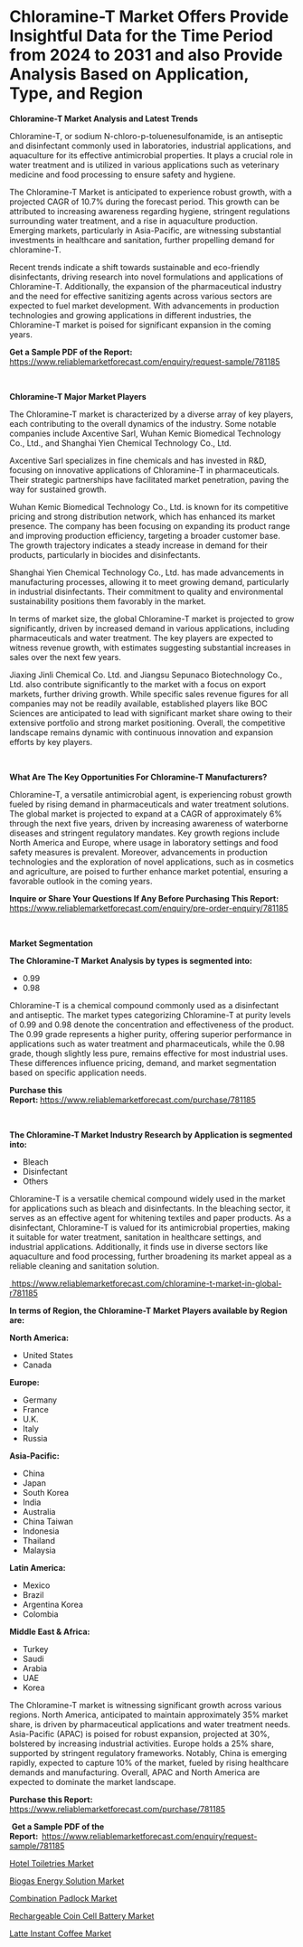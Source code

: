 <p><h1>Chloramine-T Market Offers Provide Insightful Data for the Time Period from 2024 to 2031 and also Provide Analysis Based on Application, Type, and Region</h1></p><p><strong>Chloramine-T Market Analysis and Latest Trends</strong></p>
<p><p>Chloramine-T, or sodium N-chloro-p-toluenesulfonamide, is an antiseptic and disinfectant commonly used in laboratories, industrial applications, and aquaculture for its effective antimicrobial properties. It plays a crucial role in water treatment and is utilized in various applications such as veterinary medicine and food processing to ensure safety and hygiene.</p><p>The Chloramine-T Market is anticipated to experience robust growth, with a projected CAGR of 10.7% during the forecast period. This growth can be attributed to increasing awareness regarding hygiene, stringent regulations surrounding water treatment, and a rise in aquaculture production. Emerging markets, particularly in Asia-Pacific, are witnessing substantial investments in healthcare and sanitation, further propelling demand for chloramine-T.</p><p>Recent trends indicate a shift towards sustainable and eco-friendly disinfectants, driving research into novel formulations and applications of Chloramine-T. Additionally, the expansion of the pharmaceutical industry and the need for effective sanitizing agents across various sectors are expected to fuel market development. With advancements in production technologies and growing applications in different industries, the Chloramine-T market is poised for significant expansion in the coming years.</p></p>
<p><strong>Get a Sample PDF of the Report:&nbsp;</strong> <a href="https://www.reliablemarketforecast.com/enquiry/request-sample/781185?utm_campaign=1568&utm_medium=2&utm_source=Github&utm_content=ia&utm_term=19102024&utm_id=chloramine-t">https://www.reliablemarketforecast.com/enquiry/request-sample/781185</a></p>
<p>&nbsp;</p>
<p><strong>Chloramine-T Major Market Players</strong></p>
<p><p>The Chloramine-T market is characterized by a diverse array of key players, each contributing to the overall dynamics of the industry. Some notable companies include Axcentive Sarl, Wuhan Kemic Biomedical Technology Co., Ltd., and Shanghai Yien Chemical Technology Co., Ltd. </p><p>Axcentive Sarl specializes in fine chemicals and has invested in R&D, focusing on innovative applications of Chloramine-T in pharmaceuticals. Their strategic partnerships have facilitated market penetration, paving the way for sustained growth.</p><p>Wuhan Kemic Biomedical Technology Co., Ltd. is known for its competitive pricing and strong distribution network, which has enhanced its market presence. The company has been focusing on expanding its product range and improving production efficiency, targeting a broader customer base. The growth trajectory indicates a steady increase in demand for their products, particularly in biocides and disinfectants.</p><p>Shanghai Yien Chemical Technology Co., Ltd. has made advancements in manufacturing processes, allowing it to meet growing demand, particularly in industrial disinfectants. Their commitment to quality and environmental sustainability positions them favorably in the market.</p><p>In terms of market size, the global Chloramine-T market is projected to grow significantly, driven by increased demand in various applications, including pharmaceuticals and water treatment. The key players are expected to witness revenue growth, with estimates suggesting substantial increases in sales over the next few years.</p><p>Jiaxing Jinli Chemical Co. Ltd. and Jiangsu Sepunaco Biotechnology Co., Ltd. also contribute significantly to the market with a focus on export markets, further driving growth. While specific sales revenue figures for all companies may not be readily available, established players like BOC Sciences are anticipated to lead with significant market share owing to their extensive portfolio and strong market positioning. Overall, the competitive landscape remains dynamic with continuous innovation and expansion efforts by key players.</p></p>
<p>&nbsp;</p>
<p><strong>What Are The Key Opportunities For Chloramine-T Manufacturers?</strong></p>
<p><p>Chloramine-T, a versatile antimicrobial agent, is experiencing robust growth fueled by rising demand in pharmaceuticals and water treatment solutions. The global market is projected to expand at a CAGR of approximately 6% through the next five years, driven by increasing awareness of waterborne diseases and stringent regulatory mandates. Key growth regions include North America and Europe, where usage in laboratory settings and food safety measures is prevalent. Moreover, advancements in production technologies and the exploration of novel applications, such as in cosmetics and agriculture, are poised to further enhance market potential, ensuring a favorable outlook in the coming years.</p></p>
<p><strong>Inquire or Share Your Questions If Any Before Purchasing This Report:</strong> <a href="https://www.reliablemarketforecast.com/enquiry/pre-order-enquiry/781185?utm_campaign=1568&utm_medium=2&utm_source=Github&utm_content=ia&utm_term=19102024&utm_id=chloramine-t">https://www.reliablemarketforecast.com/enquiry/pre-order-enquiry/781185</a></p>
<p>&nbsp;</p>
<p><strong>Market Segmentation</strong></p>
<p><strong>The Chloramine-T Market Analysis by types is segmented into:</strong></p>
<p><ul><li>0.99</li><li>0.98</li></ul></p>
<p><p>Chloramine-T is a chemical compound commonly used as a disinfectant and antiseptic. The market types categorizing Chloramine-T at purity levels of 0.99 and 0.98 denote the concentration and effectiveness of the product. The 0.99 grade represents a higher purity, offering superior performance in applications such as water treatment and pharmaceuticals, while the 0.98 grade, though slightly less pure, remains effective for most industrial uses. These differences influence pricing, demand, and market segmentation based on specific application needs.</p></p>
<p><strong>Purchase this Report:&nbsp;</strong><a href="https://www.reliablemarketforecast.com/purchase/781185?utm_campaign=1568&utm_medium=2&utm_source=Github&utm_content=ia&utm_term=19102024&utm_id=chloramine-t">https://www.reliablemarketforecast.com/purchase/781185</a></p>
<p>&nbsp;</p>
<p><strong>The Chloramine-T Market Industry Research by Application is segmented into:</strong></p>
<p><ul><li>Bleach</li><li>Disinfectant</li><li>Others</li></ul></p>
<p><p>Chloramine-T is a versatile chemical compound widely used in the market for applications such as bleach and disinfectants. In the bleaching sector, it serves as an effective agent for whitening textiles and paper products. As a disinfectant, Chloramine-T is valued for its antimicrobial properties, making it suitable for water treatment, sanitation in healthcare settings, and industrial applications. Additionally, it finds use in diverse sectors like aquaculture and food processing, further broadening its market appeal as a reliable cleaning and sanitation solution.</p></p>
<p><a href="https://www.reliablemarketforecast.com/chloramine-t-market-in-global-r781185?utm_campaign=1568&utm_medium=2&utm_source=Github&utm_content=ia&utm_term=19102024&utm_id=chloramine-t">&nbsp;https://www.reliablemarketforecast.com/chloramine-t-market-in-global-r781185</a></p>
<p><strong>In terms of Region, the Chloramine-T Market Players available by Region are:</strong></p>
<p>
    <p> <strong> North America: </strong>
        <ul>
            <li>United States</li>
            <li>Canada</li>
        </ul>
        </p> 
    <p> <strong> Europe: </strong>
        <ul>
            <li>Germany</li>
            <li>France</li>
            <li>U.K.</li>
            <li>Italy</li>
            <li>Russia</li>
        </ul>
        </p> 
    <p> <strong> Asia-Pacific: </strong>
        <ul>
            <li>China</li>
            <li>Japan</li>
            <li>South Korea</li>
            <li>India</li>
            <li>Australia</li>
            <li>China Taiwan</li>
            <li>Indonesia</li>
            <li>Thailand</li>
            <li>Malaysia</li>
        </ul>
        </p> 
    <p> <strong> Latin America: </strong>
        <ul>
            <li>Mexico</li>
            <li>Brazil</li>
            <li>Argentina Korea</li>
            <li>Colombia</li>
        </ul>
        </p> 
    <p> <strong> Middle East & Africa: </strong>
        <ul>
            <li>Turkey</li>
            <li>Saudi</li>
            <li>Arabia</li>
            <li>UAE</li>
            <li>Korea</li>
        </ul>
    </p>
    </p>
<p><p>The Chloramine-T market is witnessing significant growth across various regions. North America, anticipated to maintain approximately 35% market share, is driven by pharmaceutical applications and water treatment needs. Asia-Pacific (APAC) is poised for robust expansion, projected at 30%, bolstered by increasing industrial activities. Europe holds a 25% share, supported by stringent regulatory frameworks. Notably, China is emerging rapidly, expected to capture 10% of the market, fueled by rising healthcare demands and manufacturing. Overall, APAC and North America are expected to dominate the market landscape.</p></p>
<p><strong>Purchase this Report: </strong><a href="https://www.reliablemarketforecast.com/purchase/781185?utm_campaign=1568&utm_medium=2&utm_source=Github&utm_content=ia&utm_term=19102024&utm_id=chloramine-t">https://www.reliablemarketforecast.com/purchase/781185</a></p>
<p>&nbsp;<strong>Get a Sample PDF of the Report:&nbsp;&nbsp;</strong><a href="https://www.reliablemarketforecast.com/enquiry/request-sample/781185?utm_campaign=1568&utm_medium=2&utm_source=Github&utm_content=ia&utm_term=19102024&utm_id=chloramine-t">https://www.reliablemarketforecast.com/enquiry/request-sample/781185</a></p>
<p><strong></strong></p>
<p><p><a href="https://www.linkedin.com/pulse/hotel-toiletries-market-emerging-trends-future-prospects-period-rf8nf?utm_campaign=1568&utm_medium=2&utm_source=Github&utm_content=ia&utm_term=19102024&utm_id=chloramine-t">Hotel Toiletries Market</a></p><p><a href="https://www.linkedin.com/pulse/biogas-energy-solution-market-shifts-strategic-analysis-4hqve?utm_campaign=1568&utm_medium=2&utm_source=Github&utm_content=ia&utm_term=19102024&utm_id=chloramine-t">Biogas Energy Solution Market</a></p><p><a href="https://www.linkedin.com/pulse/combination-padlock-industry-forecast-market-shifts-strategic-lremf?utm_campaign=1568&utm_medium=2&utm_source=Github&utm_content=ia&utm_term=19102024&utm_id=chloramine-t">Combination Padlock Market</a></p><p><a href="https://www.linkedin.com/pulse/rechargeable-coin-cell-battery-market-forecasts-trends-8pg0e?utm_campaign=1568&utm_medium=2&utm_source=Github&utm_content=ia&utm_term=19102024&utm_id=chloramine-t">Rechargeable Coin Cell Battery Market</a></p><p><a href="https://www.linkedin.com/pulse/global-latte-instant-coffee-market-sector2024-2031-metrics-bnwxf?utm_campaign=1568&utm_medium=2&utm_source=Github&utm_content=ia&utm_term=19102024&utm_id=chloramine-t">Latte Instant Coffee Market</a></p></p>